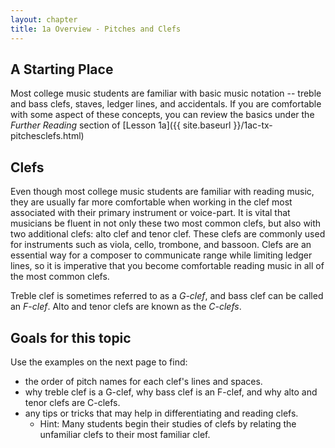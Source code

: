 ```yaml
---
layout: chapter
title: 1a Overview - Pitches and Clefs
---
```


## A Starting Place

Most college music students are familiar with basic music notation -- treble and bass clefs, staves, ledger lines, and accidentals. If you are comfortable with some aspect of these concepts, you can review the basics under the *Further Reading* section of [Lesson 1a]({{ site.baseurl }}/1ac-tx-pitchesclefs.html)

## Clefs

Even though most college music students are familiar with reading music, they are usually far more comfortable when working in the clef most associated with their primary instrument or voice-part. It is vital that musicians be fluent in not only these two most common clefs, but also with two additional clefs: alto clef and tenor clef. These clefs are commonly used for instruments such as viola, cello, trombone, and bassoon. Clefs are an essential way for a composer to communicate range while limiting ledger lines, so it is imperative that you become comfortable reading music in all of the most common clefs.

Treble clef is sometimes referred to as a *G-clef*, and bass clef can be called an *F-clef*.
Alto and tenor clefs are known as the *C-clefs*. 

## Goals for this topic

Use the examples on the next page to find:
- the order of pitch names for each clef's lines and spaces.
- why treble clef is a G-clef, why bass clef is an F-clef, and why alto and tenor clefs are C-clefs.
- any tips or tricks that may help in differentiating and reading clefs.
    - Hint: Many students begin their studies of clefs by relating the unfamiliar clefs to their most familiar clef.